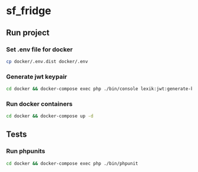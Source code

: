 # sf_fridge

## Run project

### Set .env file for docker

```sh
cp docker/.env.dist docker/.env
```

### Generate jwt keypair

```sh
cd docker && docker-compose exec php ./bin/console lexik:jwt:generate-keypair
```

### Run docker containers

```sh
cd docker && docker-compose up -d
```

## Tests

### Run phpunits

```sh
cd docker && docker-compose exec php ./bin/phpunit
```
